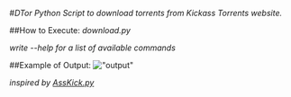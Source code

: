 #_DTor_
*Python Script to download torrents from Kickass Torrents website.*

##How to Execute:
_download.py <tags>_

*write --help for a list of available commands*

##Example of Output:
!["output"](http://i.imgur.com/tfJDTct.png)

*inspired by [AssKick.py](http://pantuts.com/2014/09/20/asskick-py-python-script-search-download-torrents-kickass/)*